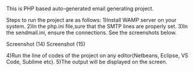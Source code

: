 This is PHP based auto-generated email generating project. 

Steps to run the project are as follows: 
1)Install WAMP server on your system. 
2)In the php.ini file,sure that the SMTP lines are properly set. 
3)In the sendmail.ini, ensure the connections. See the screenshots below.

Screenshot (14) Screenshot (15)

4)Run the line of codes of the project on any editor(Netbeans, Eclipse, VS Code, Sublime etc).
5)The output will be displayed on the screen.
